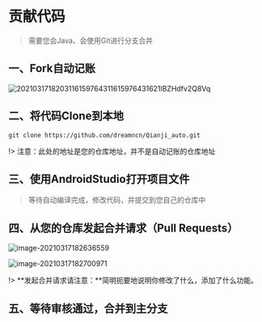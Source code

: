 # 贡献代码

> 需要您会Java、会使用Git进行分支合并

## 一、Fork自动记账

![2021031718203116159764311615976431621lBZHdfv2Q8Vq](https://pic.dreamn.cn/uPic/2021031718203816159764381615976438549fMnWa22021031718203116159764311615976431621lBZHdfv2Q8Vq.png)

## 二、将代码Clone到本地

```shell
git clone https://github.com/dreamncn/Qianji_auto.git
```

!> 注意：此处的地址是您的仓库地址，并不是自动记账的仓库地址

## 三、使用AndroidStudio打开项目文件

> 等待自动编译完成，修改代码，并提交到您自己的仓库中

## 四、从您的仓库发起合并请求（Pull Requests）

![image-20210317182636559](https://pic.dreamn.cn/uPic/2021031718263616159767961615976796973FZvUprimage-20210317182636559.png)

![image-20210317182700971](https://pic.dreamn.cn/uPic/2021031718270116159768211615976821400ln2xJPimage-20210317182700971.png)

!> **发起合并请求请注意：**简明扼要地说明你修改了什么，添加了什么功能。

## 五、等待审核通过，合并到主分支



